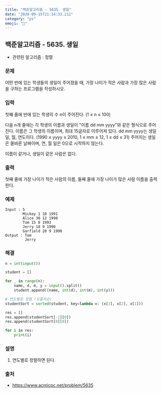 ```yaml
---
title: "백준알고리즘 - 5635. 생일"
date: "2020-09-15T21:14:33.212"
category: "ps"
emoji: "🌄"
---
```


## 백준알고리즘 - 5635. 생일

- 관련된 알고리즘 : 정렬

### 문제

어떤 반에 있는 학생들의 생일이 주어졌을 때, 가장 나이가 적은 사람과 가장 많은 사람을 구하는 프로그램을 작성하시오.

### 입력

첫째 줄에 반에 있는 학생의 수 n이 주어진다. (1 ≤ n ≤ 100)

다음 n개 줄에는 각 학생의 이름과 생일이 "이름 dd mm yyyy"와 같은 형식으로 주어진다. 이름은 그 학생의 이름이며, 최대 15글자로 이루어져 있다. dd mm yyyy는 생일 일, 월, 연도이다. (1990 ≤ yyyy ≤ 2010, 1 ≤ mm ≤ 12, 1 ≤ dd ≤ 31) 주어지는 생일은 올바른 날짜이며, 연, 월 일은 0으로 시작하지 않는다.

이름이 같거나, 생일이 같은 사람은 없다.

### 출력

첫째 줄에 가장 나이가 적은 사람의 이름, 둘째 줄에 가장 나이가 많은 사람 이름을 출력한다.

### 예제

```
Input : 5
        Mickey 1 10 1991
        Alice 30 12 1990
        Tom 15 8 1993
        Jerry 18 9 1990
        Garfield 20 9 1990
Output : Tom
         Jerry
```

### 해결

```python
n = int(input())

student = []

for _ in range(n):
    name, d, m, y = input().split()
    student.append((name, int(d), int(m), int(y)))

# 연도별로 정렬 (오름차순)
studentSort = sorted(student, key=lambda x: (x[3], x[2], x[1]))

res = []
res.append(studentSort[-1][0])
res.append(studentSort[0][0])

for i in res:
    print(i)
```

### 설명

1. 연도별로 정렬하면 된다.

### 출처

- https://www.acmicpc.net/problem/5635
